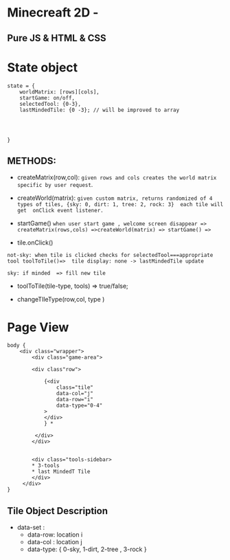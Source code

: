
# Minecreaft 2D - 
## Pure  JS & HTML & CSS 


# State object

```
state = {
    worldMatrix: [rows][cols],
    startGame: on/off,
    selectedTool: {0-3},
    lastMindedTile: {0 -3}; // will be improved to array


    

}
```

## METHODS: 
- createMatrix(row,col): 
    `given rows and cols creates the world matrix specific by user request`.

- createWorld(matrix):
``given custom matrix, returns randomized of 4 types of tiles,
{sky: 0, dirt: 1, tree: 2, rock: 3} 
each tile will get  onClick event listener. ``

- startGame() 
``when user start game , welcome screen disappear => createMatrix(rows,cols) =>createWorld(matrix) => startGame() => ``

* tile.onClick()
 ```
 not-sky: when tile is clicked checks for selectedTool===appropriate tool toolToTile()=>  tile display: none -> lastMindedTile update 

 sky: if minded  => fill new tile

```

* toolToTile(tile-type, tools) => true/false;

* changeTIleType(row,col, type )

# Page View

``` 
body {
    <div class="wrapper">
        <div class="game-area"> 

        <div class"row"> 

            {<div 
                class="tile" 
                data-col="j"
                data-row="i"
                data-type="0-4"
            > 
            </div> 
            } * 

         </div>
        </div>


        <div class="tools-sidebar>
        * 3-tools 
        * last MindedT Tile
        </div>
     </div>
}
```

## Tile Object Description

 * data-set : 
     - data-row: location i
     - data-col : location j
     - data-type: { 0-sky, 1-dirt, 2-tree , 3-rock }






